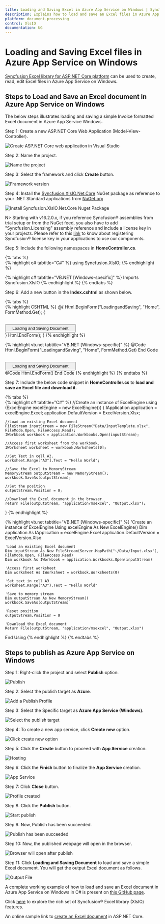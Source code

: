 ```yaml
---
title: Loading and Saving Excel in Azure App Service on Windows | Syncfusion
description: Explains how to load and save an Excel files in Azure App Service on Windows using Syncfusion Excel library.
platform: document-processing
control: XlsIO
documentation: UG
---
```

# Loading and Saving Excel files in Azure App Service on Windows

[Syncfusion Excel library for ASP.NET Core platform](https://www.syncfusion.com/document-processing/excel-framework/net-core/excel-library) can be used to create, read, edit Excel files in Azure App Service on Windows.

## Steps to Load and Save an Excel document in Azure App Service on Windows

The below steps illustrates loading and saving a simple Invoice formatted Excel document in Azure App Service Windows.

Step 1: Create a new ASP.NET Core Web Application (Model-View-Controller).

![Create ASP.NET Core web application in Visual Studio](Loading-and-Saving_images/Loading-and-Saving_images_img1.png)

Step 2: Name the project.

![Name the project](Loading-and-Saving_images/Loading-and-Saving_images_img17.png)

Step 3: Select the framework and click **Create** button.

![Framework version](Loading-and-Saving_images/Loading-and-Saving_images_img18.png)

Step 4: Install the [Syncfusion.XlsIO.Net.Core](https://www.nuget.org/packages/Syncfusion.XlsIO.Net.Core) NuGet package as reference to your .NET Standard applications from [NuGet.org](https://www.nuget.org).

![Install Syncfusion.XlsIO.Net.Core Nuget Package](Loading-and-Saving_images/Loading-and-Saving_images_img19.png)

N> Starting with v16.2.0.x, if you reference Syncfusion&reg; assemblies from trial setup or from the NuGet feed, you also have to add "Syncfusion.Licensing" assembly reference and include a license key in your projects. Please refer to this [link](https://help.syncfusion.com/common/essential-studio/licensing/overview) to know about registering Syncfusion&reg; license key in your applications to use our components. 

Step 5: Include the following namespaces in **HomeController.cs**.

{% tabs %}  
{% highlight c# tabtitle="C#" %}
using Syncfusion.XlsIO;
{% endhighlight %}

{% highlight c# tabtitle="VB.NET [Windows-specific]" %}
Imports Syncfusion.XlsIO
{% endhighlight %}
{% endtabs %}  

Step 6: Add a new button in the **Index.cshtml** as shown below.

{% tabs %}  
{% highlight CSHTML %}
@{
    Html.BeginForm("LoadingandSaving", "Home", FormMethod.Get);
    {
        <div>
            <br>
            <input type="submit" value="Loading and Saving Document" style="width:230px;height:27px" />
        </div>
    }
    Html.EndForm();
}
{% endhighlight %}

{% highlight vb.net tabtitle="VB.NET [Windows-specific]" %}
@Code
    Html.BeginForm("LoadingandSaving", "Home", FormMethod.Get)
End Code
<div>
    <br />
    <input type="submit" value="Loading and Saving Document" style="width:230px;height:27px" />
</div>
@Code
    Html.EndForm()
End Code
{% endhighlight %}
{% endtabs %}

Step 7: Include the below code snippet in **HomeController.cs** to **load and save an Excel file and download it**.

{% tabs %}  
{% highlight c# tabtitle="C#" %}
//Create an instance of ExcelEngine
using (ExcelEngine excelEngine = new ExcelEngine())
{
    IApplication application = excelEngine.Excel;
    application.DefaultVersion = ExcelVersion.Xlsx;

    //Load an existing Excel document
    FileStream inputStream = new FileStream("Data/InputTemplate.xlsx", FileMode.Open, FileAccess.Read);
    IWorkbook workbook = application.Workbooks.Open(inputStream);

    //Access first worksheet from the workbook.
    IWorksheet worksheet = workbook.Worksheets[0];

    //Set Text in cell A3.
    worksheet.Range["A3"].Text = "Hello World";

    //Save the Excel to MemoryStream 
    MemoryStream outputStream = new MemoryStream();
    workbook.SaveAs(outputStream);

    //Set the position
    outputStream.Position = 0;

    //Download the Excel document in the browser.
    return File(outputStream, "application/msexcel", "Output.xlsx");
}
{% endhighlight %}

{% highlight vb.net tabtitle="VB.NET [Windows-specific]" %}
'Create an instance of ExcelEngine
Using excelEngine As New ExcelEngine()
    Dim application As IApplication = excelEngine.Excel
    application.DefaultVersion = ExcelVersion.Xlsx

    'Load an existing Excel document
    Dim inputStream As New FileStream(Server.MapPath("~/Data/Input.xlsx"), FileMode.Open, FileAccess.Read)
    Dim workbook As IWorkbook = application.Workbooks.Open(inputStream)

    'Access first worksheet
    Dim worksheet As IWorksheet = workbook.Worksheets(0)

    'Set text in cell A3
    worksheet.Range("A3").Text = "Hello World"

    'Save to memory stream
    Dim outputStream As New MemoryStream()
    workbook.SaveAs(outputStream)

    'Reset position
    outputStream.Position = 0

    'Download the Excel document
    Return File(outputStream, "application/msexcel", "Output.xlsx")
End Using
{% endhighlight %}
{% endtabs %} 

## Steps to publish as Azure App Service on Windows

Step 1: Right-click the project and select **Publish** option.

![Publish](Loading-and-Saving_images/Loading-and-Saving_images_img20.png)

Step 2: Select the publish target as **Azure**.

![Add a Publish Profile](Loading-and-Saving_images/Loading-and-Saving_images_img21.png)

Step 3: Select the Specific target as **Azure App Service (Windows)**.

![Select the publish target](Loading-and-Saving_images/Loading-and-Saving_images_img22.png)

Step 4: To create a new app service, click **Create new** option.

![Click create new option](Loading-and-Saving_images/Loading-and-Saving_images_img23.png)

Step 5: Click the **Create** button to proceed with **App Service** creation.

![Hosting](Loading-and-Saving_images/Loading-and-Saving_images_img24.png)

Step 6: Click the **Finish** button to finalize the **App Service** creation.

![App Service](Loading-and-Saving_images/Loading-and-Saving_images_img25.png)

Step 7: Click **Close** button.

![Profile created](Loading-and-Saving_images/Loading-and-Saving_images_img26.png)

Step 8: Click the **Publish** button.

![Start publish](Loading-and-Saving_images/Loading-and-Saving_images_img27.png)

Step 9: Now, Publish has been succeeded.

![Publish has been succeeded](Loading-and-Saving_images/Loading-and-Saving_images_img28.png)

Step 10: Now, the published webpage will open in the browser. 

![Browser will open after publish](Loading-and-Saving_images/Loading-and-Saving_images_img29.png)

Step 11: Click **Loading and Saving Document** to load and save a simple Excel document. You will get the output Excel document as follows.

![Output File](Loading-and-Saving_images/Loading-and-Saving_images_img30.png)

A complete working example of how to load and save an Excel document in Azure App Service on Windows in C# is present on [this GitHub page](https://github.com/SyncfusionExamples/XlsIO-Examples/tree/master/Loading%20and%20Saving/Azure/Azure%20App%20Service/Loading%20and%20Saving).

Click [here](https://www.syncfusion.com/document-processing/excel-framework/net-core) to explore the rich set of Syncfusion&reg; Excel library (XlsIO) features.

An online sample link to [create an Excel document](https://ej2.syncfusion.com/aspnetcore/Excel/Create#/material3) in ASP.NET Core.
